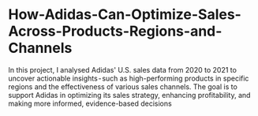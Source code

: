 # How-Adidas-Can-Optimize-Sales-Across-Products-Regions-and-Channels
In this project, I analysed Adidas' U.S. sales data from 2020 to 2021 to uncover actionable insights - such as high-performing products in specific regions and the effectiveness of various sales channels. The goal is to support Adidas in optimizing its sales strategy, enhancing profitability, and making more informed, evidence-based decisions

